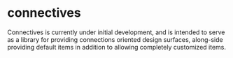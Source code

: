 # connectives
Connectives is currently under initial development, and is intended to serve as a library for providing connections oriented design surfaces, along-side providing default items in addition to allowing completely customized items.
